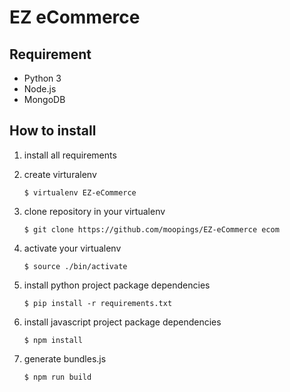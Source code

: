 # EZ eCommerce

## Requirement
- Python 3
- Node.js
- MongoDB

## How to install

1. install all requirements

2. create virturalenv
    ```
    $ virtualenv EZ-eCommerce
    ```

3. clone repository in your virtualenv
    ```
    $ git clone https://github.com/moopings/EZ-eCommerce ecom
    ```

4. activate your virtualenv
    ```
    $ source ./bin/activate
    ```

5. install python project package dependencies
    ```
    $ pip install -r requirements.txt
    ```

6. install javascript project package dependencies
    ```
    $ npm install
    ```

7. generate bundles.js
    ```
    $ npm run build
    ```
